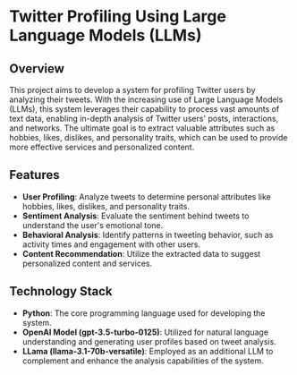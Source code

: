 # Twitter Profiling Using Large Language Models (LLMs)

## Overview

This project aims to develop a system for profiling Twitter users by analyzing their tweets. With the increasing use of Large Language Models (LLMs), this system leverages their capability to process vast amounts of text data, enabling in-depth analysis of Twitter users' posts, interactions, and networks. The ultimate goal is to extract valuable attributes such as hobbies, likes, dislikes, and personality traits, which can be used to provide more effective services and personalized content.

## Features

- **User Profiling**: Analyze tweets to determine personal attributes like hobbies, likes, dislikes, and personality traits.
- **Sentiment Analysis**: Evaluate the sentiment behind tweets to understand the user's emotional tone.
- **Behavioral Analysis**: Identify patterns in tweeting behavior, such as activity times and engagement with other users.
- **Content Recommendation**: Utilize the extracted data to suggest personalized content and services.

## Technology Stack

- **Python**: The core programming language used for developing the system.
- **OpenAI Model (gpt-3.5-turbo-0125)**: Utilized for natural language understanding and generating user profiles based on tweet analysis.
- **LLama (llama-3.1-70b-versatile)**: Employed as an additional LLM to complement and enhance the analysis capabilities of the system.
